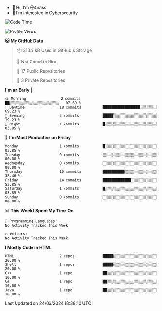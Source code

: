 - 👋 Hi, I’m @4nass
- 👀 I’m interested in Cybersecurity

<!--START_SECTION:waka-->
![Code Time](http://img.shields.io/badge/Code%20Time-567%20hrs%2046%20mins-blue)

![Profile Views](http://img.shields.io/badge/Profile%20Views-0-blue)

**🐱 My GitHub Data** 

> 📦 313.9 kB Used in GitHub's Storage 
 > 
> 🚫 Not Opted to Hire
 > 
> 📜 17 Public Repositories 
 > 
> 🔑 3 Private Repositories 
 > 
**I'm an Early 🐤** 

```text
🌞 Morning                2 commits           ██░░░░░░░░░░░░░░░░░░░░░░░   07.69 % 
🌆 Daytime                18 commits          █████████████████░░░░░░░░   69.23 % 
🌃 Evening                5 commits           █████░░░░░░░░░░░░░░░░░░░░   19.23 % 
🌙 Night                  1 commits           █░░░░░░░░░░░░░░░░░░░░░░░░   03.85 % 
```
📅 **I'm Most Productive on Friday** 

```text
Monday                   1 commits           █░░░░░░░░░░░░░░░░░░░░░░░░   03.85 % 
Tuesday                  0 commits           ░░░░░░░░░░░░░░░░░░░░░░░░░   00.00 % 
Wednesday                0 commits           ░░░░░░░░░░░░░░░░░░░░░░░░░   00.00 % 
Thursday                 10 commits          ██████████░░░░░░░░░░░░░░░   38.46 % 
Friday                   14 commits          █████████████░░░░░░░░░░░░   53.85 % 
Saturday                 1 commits           █░░░░░░░░░░░░░░░░░░░░░░░░   03.85 % 
Sunday                   0 commits           ░░░░░░░░░░░░░░░░░░░░░░░░░   00.00 % 
```


📊 **This Week I Spent My Time On** 

```text
💬 Programming Languages: 
No Activity Tracked This Week

🔥 Editors: 
No Activity Tracked This Week
```

**I Mostly Code in HTML** 

```text
HTML                     2 repos             █████░░░░░░░░░░░░░░░░░░░░   20.00 % 
Shell                    2 repos             █████░░░░░░░░░░░░░░░░░░░░   20.00 % 
C++                      1 repo              ██░░░░░░░░░░░░░░░░░░░░░░░   10.00 % 
C#                       1 repo              ██░░░░░░░░░░░░░░░░░░░░░░░   10.00 % 
Java                     1 repo              ██░░░░░░░░░░░░░░░░░░░░░░░   10.00 % 
```




 Last Updated on 24/06/2024 18:38:10 UTC
<!--END_SECTION:waka-->

<!---
4nass/4nass is a ✨ special ✨ repository because its `README.md` (this file) appears on your GitHub profile.
You can click the Preview link to take a look at your changes.
--->

